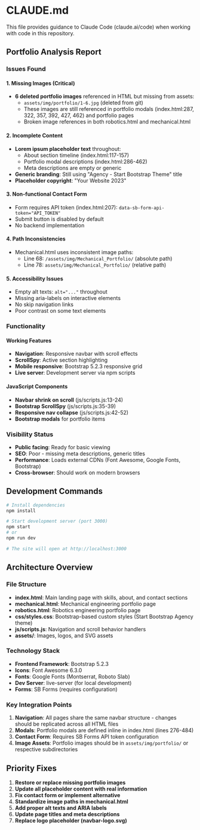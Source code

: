 # CLAUDE.md

This file provides guidance to Claude Code (claude.ai/code) when working with code in this repository.

## Portfolio Analysis Report

### Issues Found

#### 1. **Missing Images (Critical)**
- **6 deleted portfolio images** referenced in HTML but missing from assets:
  - `assets/img/portfolio/1-6.jpg` (deleted from git)
  - These images are still referenced in portfolio modals (index.html:287, 322, 357, 392, 427, 462) and portfolio pages
  - Broken image references in both robotics.html and mechanical.html

#### 2. **Incomplete Content**
- **Lorem ipsum placeholder text** throughout:
  - About section timeline (index.html:117-157)
  - Portfolio modal descriptions (index.html:286-462)
  - Meta descriptions are empty or generic
- **Generic branding**: Still using "Agency - Start Bootstrap Theme" title
- **Placeholder copyright**: "Your Website 2023"

#### 3. **Non-functional Contact Form**
- Form requires API token (index.html:207): `data-sb-form-api-token="API_TOKEN"`
- Submit button is disabled by default
- No backend implementation

#### 4. **Path Inconsistencies**
- Mechanical.html uses inconsistent image paths:
  - Line 68: `/assets/img/Mechanical_Portfolio/` (absolute path)
  - Line 78: `assets/img/Mechanical_Portfolio/` (relative path)

#### 5. **Accessibility Issues**
- Empty alt texts: `alt="..."` throughout
- Missing aria-labels on interactive elements
- No skip navigation links
- Poor contrast on some text elements

### Functionality

#### Working Features
- **Navigation**: Responsive navbar with scroll effects
- **ScrollSpy**: Active section highlighting
- **Mobile responsive**: Bootstrap 5.2.3 responsive grid
- **Live server**: Development server via npm scripts

#### JavaScript Components
- **Navbar shrink on scroll** (js/scripts.js:13-24)
- **Bootstrap ScrollSpy** (js/scripts.js:35-39)
- **Responsive nav collapse** (js/scripts.js:42-52)
- **Bootstrap modals** for portfolio items

### Visibility Status
- **Public facing**: Ready for basic viewing
- **SEO**: Poor - missing meta descriptions, generic titles
- **Performance**: Loads external CDNs (Font Awesome, Google Fonts, Bootstrap)
- **Cross-browser**: Should work on modern browsers

## Development Commands

```bash
# Install dependencies
npm install

# Start development server (port 3000)
npm start
# or
npm run dev

# The site will open at http://localhost:3000
```

## Architecture Overview

### File Structure
- **index.html**: Main landing page with skills, about, and contact sections
- **mechanical.html**: Mechanical engineering portfolio page
- **robotics.html**: Robotics engineering portfolio page
- **css/styles.css**: Bootstrap-based custom styles (Start Bootstrap Agency theme)
- **js/scripts.js**: Navigation and scroll behavior handlers
- **assets/**: Images, logos, and SVG assets

### Technology Stack
- **Frontend Framework**: Bootstrap 5.2.3
- **Icons**: Font Awesome 6.3.0
- **Fonts**: Google Fonts (Montserrat, Roboto Slab)
- **Dev Server**: live-server (for local development)
- **Forms**: SB Forms (requires configuration)

### Key Integration Points
1. **Navigation**: All pages share the same navbar structure - changes should be replicated across all HTML files
2. **Modals**: Portfolio modals are defined inline in index.html (lines 276-484)
3. **Contact Form**: Requires SB Forms API token configuration
4. **Image Assets**: Portfolio images should be in `assets/img/portfolio/` or respective subdirectories

## Priority Fixes

1. **Restore or replace missing portfolio images**
2. **Update all placeholder content with real information**
3. **Fix contact form or implement alternative**
4. **Standardize image paths in mechanical.html**
5. **Add proper alt texts and ARIA labels**
6. **Update page titles and meta descriptions**
7. **Replace logo placeholder (navbar-logo.svg)**